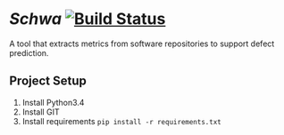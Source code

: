 # _Schwa_ [![Build Status](https://magnum.travis-ci.com/andrefreitas/schwa.svg?token=eMdED9z4qEU8n9mx58dz&branch=andre)](https://magnum.travis-ci.com/andrefreitas/schwa)

A tool that extracts metrics from software repositories to support defect prediction. 

## Project Setup

1. Install Python3.4
2. Install GIT
2. Install requirements `pip install -r requirements.txt`
